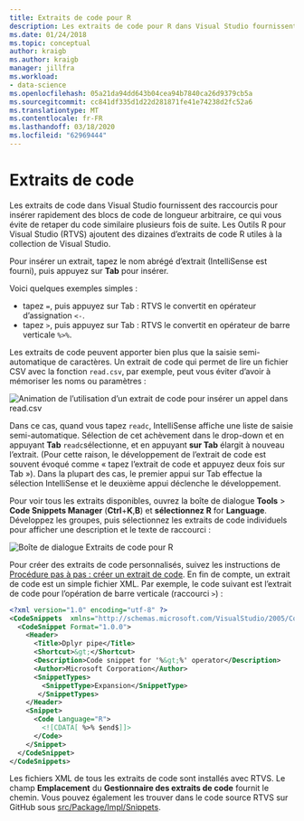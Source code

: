 ```yaml
---
title: Extraits de code pour R
description: Les extraits de code pour R dans Visual Studio fournissent des raccourcis pour insérer rapidement des blocs de code de longueur arbitraire, ce qui vous évite de retaper du code similaire plusieurs fois de suite.
ms.date: 01/24/2018
ms.topic: conceptual
author: kraigb
ms.author: kraigb
manager: jillfra
ms.workload:
- data-science
ms.openlocfilehash: 05a21da94dd643b04cea94b7840ca26d9379cb5a
ms.sourcegitcommit: cc841df335d1d22d281871fe41e74238d2fc52a6
ms.translationtype: MT
ms.contentlocale: fr-FR
ms.lasthandoff: 03/18/2020
ms.locfileid: "62969444"
---
```

# <a name="code-snippets"></a>Extraits de code

Les extraits de code dans Visual Studio fournissent des raccourcis pour insérer rapidement des blocs de code de longueur arbitraire, ce qui vous évite de retaper du code similaire plusieurs fois de suite. Les Outils R pour Visual Studio (RTVS) ajoutent des dizaines d’extraits de code R utiles à la collection de Visual Studio.

Pour insérer un extrait, tapez le nom abrégé d’extrait (IntelliSense est fourni), puis appuyez sur **Tab** pour insérer.

Voici quelques exemples simples :

- tapez `=`, puis appuyez sur Tab : RTVS le convertit en opérateur d’assignation `<-`.
- tapez `>`, puis appuyez sur Tab : RTVS le convertit en opérateur de barre verticale `%>%`.

Les extraits de code peuvent apporter bien plus que la saisie semi-automatique de caractères. Un extrait de code qui permet de lire un fichier CSV avec la fonction `read.csv`, par exemple, peut vous éviter d’avoir à mémoriser les noms ou paramètres :

![Animation de l’utilisation d’un extrait de code pour insérer un appel dans read.csv](media/code-snippet-expansion.gif)

Dans ce cas, quand vous tapez `readc`, IntelliSense affiche une liste de saisie semi-automatique. Sélection de cet achèvement dans le drop-down et en appuyant **Tab** `readc`sélectionne, et en appuyant **sur Tab** élargit à nouveau l’extrait. (Pour cette raison, le développement de l’extrait de code est souvent évoqué comme « tapez l’extrait de code et appuyez deux fois sur Tab »). Dans la plupart des cas, le premier appui sur Tab effectue la sélection IntelliSense et le deuxième appui déclenche le développement.

Pour voir tous les extraits disponibles, ouvrez la boîte de dialogue **Tools** > **Code Snippets Manager** (**Ctrl**+**K**,**B**) et **sélectionnez R** for **Language**. Développez les groupes, puis sélectionnez les extraits de code individuels pour afficher une description et le texte de raccourci :

![Boîte de dialogue Extraits de code pour R](media/code-snippet-dialog.png)

Pour créer des extraits de code personnalisés, suivez les instructions de [Procédure pas à pas : créer un extrait de code](../ide/walkthrough-creating-a-code-snippet.md). En fin de compte, un extrait de code est un simple fichier XML. Par exemple, le code suivant est l’extrait de code pour l’opération de barre verticale (raccourci `>`) :

```xml
<?xml version="1.0" encoding="utf-8" ?>
<CodeSnippets  xmlns="http://schemas.microsoft.com/VisualStudio/2005/CodeSnippet">
  <CodeSnippet Format="1.0.0">
    <Header>
      <Title>Dplyr pipe</Title>
      <Shortcut>&gt;</Shortcut>
      <Description>Code snippet for '%&gt;%' operator</Description>
      <Author>Microsoft Corporation</Author>
      <SnippetTypes>
        <SnippetType>Expansion</SnippetType>
       </SnippetTypes>
    </Header>
    <Snippet>
      <Code Language="R">
        <![CDATA[ %>% $end$]]>
      </Code>
    </Snippet>
  </CodeSnippet>
</CodeSnippets>
```

Les fichiers XML de tous les extraits de code sont installés avec RTVS. Le champ **Emplacement** du **Gestionnaire des extraits de code** fournit le chemin. Vous pouvez également les trouver dans le code source RTVS sur GitHub sous [src/Package/Impl/Snippets](https://github.com/Microsoft/RTVS/tree/master/src/Package/Impl/Snippets).
